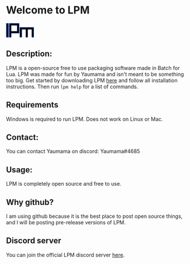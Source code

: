 # Welcome to LPM

![LPM logo](/icons/lpm.png)

## Description:
LPM is a open-source free to use packaging software made in Batch for Lua. LPM was made for fun by Yaumama and isn't meant to be something too big. Get started by downloading LPM [here](https://lpm.yaumama.repl.co) and follow all installation instructions. Then run `lpm help` for a list of commands.

## Requirements

Windows is required to run LPM. Does not work on Linux or Mac.

## Contact:
You can contact Yaumama on discord: Yaumama#4685  

## Usage:
LPM is completely open source and free to use.  

## Why github?
I am using github because it is the best place to post open source things, and I will be posting pre-release versions of LPM.

## Discord server
You can join the official LPM discord server [here](https://discord.gg/3Py6pbRuVb).
